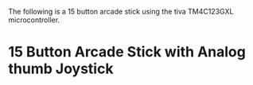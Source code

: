 The following is a 15 button arcade stick using the tiva TM4C123GXL microcontroller.
# 15 Button Arcade Stick with Analog thumb Joystick
